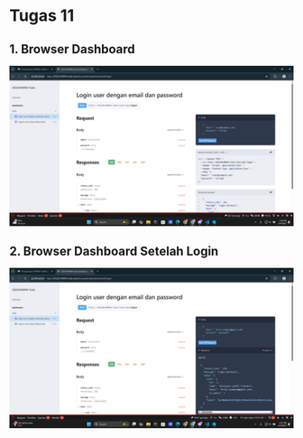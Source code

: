 # Tugas 11

## 1. Browser Dashboard

![alt text](screenshot/tugas11/Screenshotdashboard.png)

## 2. Browser Dashboard Setelah Login

![alt text](screenshot/tugas11/Screenshotloginnamalengkap.png)